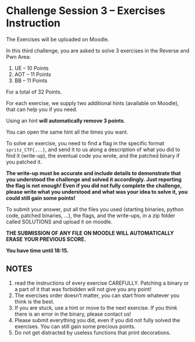 # Challenge Session 3 – Exercises Instruction

The Exercises will be uploaded on Moodle.

In this third challenge, you are asked to solve 3 exercises in the Reverse and Pwn Area:

1. UE – 10 Points
1. AOT – 11 Points
1. BB – 11 Points

For a total of 32 Points.

For each exercise, we supply two additional hints (available on Moodle), that can help you if you need.

Using an hint **will automatically remove 3 points**.

You can open the same hint all the times you want.

To solve an exercise, you need to find a flag in the specific format `spritz_CTF{...}`, and send it to us along  a description of what you did to find it (write-up), the eventual code you wrote, and the patched binary if you patched it.

**The write-up must be accurate and include details to demonstrate that you understood the challenge and solved it accordingly. Just reporting the flag is not enough! Even if you did not fully complete the challenge, please write what you understood and what was your idea to solve it, you could still gain some points!**

To submit your answer, put all the files you used (starting binaries, python code, patched binaries, ...), the flags, and the write-ups, in a zip folder called SOLUTIONS and upload it on moodle.

**THE SUBMISSION OF ANY FILE ON MOODLE WILL AUTOMATICALLY ERASE YOUR PREVIOUS SCORE.**

**You have time until 18:15.**

## NOTES

1. read the instructions of every exercise CAREFULLY. Patching a binary or a part of it that was forbidden will not give you any point!
1. The exercises order doesn’t matter, you can start from whatever you think is the best.
1. If you are stuck, use a hint or move to the next exercise. If you think there is an error in the binary, please contact us!
1. Please submit everything you did, even if you did not fully solved the exercises. You can still gain some precious points.
1. Do not get distracted by useless functions that print decorations.
